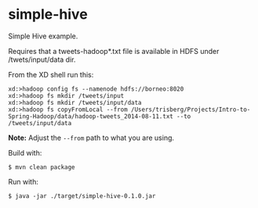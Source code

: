 simple-hive
===========

Simple Hive example.

Requires that a tweets-hadoop*.txt file is available in HDFS under /twets/input/data dir.

From the XD shell run this:

```
xd:>hadoop config fs --namenode hdfs://borneo:8020
xd:>hadoop fs mkdir /tweets/input
xd:>hadoop fs mkdir /tweets/input/data
xd:>hadoop fs copyFromLocal --from /Users/trisberg/Projects/Intro-to-Spring-Hadoop/data/hadoop-tweets_2014-08-11.txt --to /tweets/input/data
```
**Note:** Adjust the `--from` path to what you are using.

Build with:

    $ mvn clean package

Run with:

    $ java -jar ./target/simple-hive-0.1.0.jar
